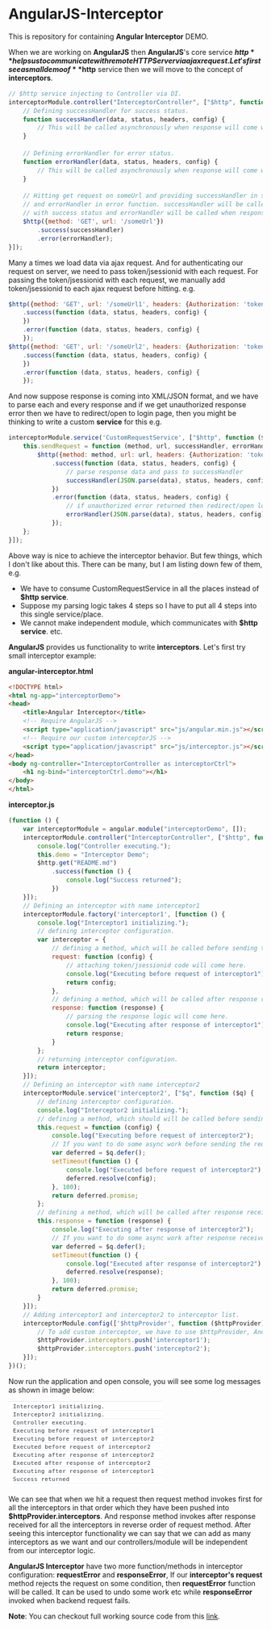 AngularJS-Interceptor
=====================

This is repository for containing **Angular Interceptor** DEMO.

When we are working on **AngularJS** then **AngularJS**'s core service **$http** helps us to communicate with remote HTTP Server via ajax request. Let's first see a small demo of **$http** service then we will move to the concept of **interceptors**.

```javascript
// $http service injecting to Controller via DI.
interceptorModule.controller("InterceptorController", ["$http", function ($http) {
    // Defining successHandler for success status.
    function successHandler(data, status, headers, config) {
        // This will be called asynchronously when response will come with success status.
    }

    // Defining errorHandler for error status.
    function errorHandler(data, status, headers, config) {
        // This will be called asynchronously when response will come with error status.
    }

    // Hitting get request on someUrl and providing successHandler in success function
    // and errorHandler in error function. successHandler will be called when response will come
    // with success status and errorHandler will be called when response will come with error status.
    $http({method: 'GET', url: '/someUrl'})
        .success(successHandler)
        .error(errorHandler);
}]);
```

Many a times we load data via ajax request. And for authenticating our request on server, we need to pass token/jsessionid with each request. For passing the token/jsessionid with each request, we manually add token/jsessionid to each ajax request before hitting. e.g.

```javascript
$http({method: 'GET', url: '/someUrl1', headers: {Authorization: 'token'}})
    .success(function (data, status, headers, config) {
    })
    .error(function (data, status, headers, config) {
    });
$http({method: 'GET', url: '/someUrl2', headers: {Authorization: 'token'}})
    .success(function (data, status, headers, config) {
    })
    .error(function (data, status, headers, config) {
    });
```

And now suppose response is coming into XML/JSON format, and we have to parse each and every response and if we get unauthorized response error then we have to redirect/open to login page, then you might be thinking to write a custom **service** for this e.g.

```javascript
interceptorModule.service('CustomRequestService', ["$http", function ($http) {
    this.sendRequest = function (method, url, successHandler, errorHandler) {
        $http({method: method, url: url, headers: {Authorization: 'token'}})
            .success(function (data, status, headers, config) {
                // parse response data and pass to successHandler
                successHandler(JSON.parse(data), status, headers, config);
            })
            .error(function (data, status, headers, config) {
                // if unauthorized error returned then redirect/open login page here, call errorHandler otherwise
                errorHandler(JSON.parse(data), status, headers, config);
            });
    };
}]);
```

Above way is nice to achieve the interceptor behavior. But few things, which I don't like about this. There can be many, but I am listing down few of them, e.g.
- We have to consume CustomRequestService in all the places instead of **$http service**. 
- Suppose my parsing logic takes 4 steps so I have to put all 4 steps into this single service/place.
- We cannot make independent module, which communicates with **$http service**. etc.

**AngularJS** provides us functionality to write **interceptors**. Let's first try small interceptor example:

**angular-interceptor.html**
```html
<!DOCTYPE html>
<html ng-app="interceptorDemo">
<head>
    <title>Angular Interceptor</title>
    <!-- Require AngularJS -->
    <script type="application/javascript" src="js/angular.min.js"></script>
    <!-- Require our custom interceptorJS -->
    <script type="application/javascript" src="js/interceptor.js"></script>
</head>
<body ng-controller="InterceptorController as interceptorCtrl">
    <h1 ng-bind="interceptorCtrl.demo"></h1>
</body>
</html>
```

**interceptor.js**
```javascript
(function () {
    var interceptorModule = angular.module("interceptorDemo", []);
    interceptorModule.controller("InterceptorController", ["$http", function ($http) {
        console.log("Controller executing.");
        this.demo = "Interceptor Demo";
        $http.get("README.md")
            .success(function () {
                console.log("Success returned");
            })
    }]);
    // Defining an interceptor with name interceptor1
    interceptorModule.factory('interceptor1', [function () {
        console.log("Interceptor1 initializing.");
        // defining interceptor configuration.
        var interceptor = {
            // defining a method, which will be called before sending the request.
            request: function (config) {
                // attaching token/jsessionid code will come here.
                console.log("Executing before request of interceptor1");
                return config;
            },
            // defining a method, which will be called after response received.
            response: function (response) {
                // parsing the response logic will come here.
                console.log("Executing after response of interceptor1");
                return response;
            }
        };
        // returning interceptor configuration.
        return interceptor;
    }]);
    // Defining an interceptor with name interceptor2
    interceptorModule.service('interceptor2', ["$q", function ($q) {
        // defining interceptor configuration.
        console.log("Interceptor2 initializing.");
        // defining a method, which should will be called before sending the request.
        this.request = function (config) {
            console.log("Executing before request of interceptor2");
            // If you want to do some async work before sending the request then use $q service and return promise.
            var deferred = $q.defer();
            setTimeout(function () {
                console.log("Executed before request of interceptor2");
                deferred.resolve(config);
            }, 100);
            return deferred.promise;
        };
        // defining a method, which will be called after response received.
        this.response = function (response) {
            console.log("Executing after response of interceptor2");
            // If you want to do some async work after response received then use $q service and return promise.
            var deferred = $q.defer();
            setTimeout(function () {
                console.log("Executed after response of interceptor2");
                deferred.resolve(response);
            }, 100);
            return deferred.promise;
        }
    }]);
    // Adding interceptor1 and interceptor2 to interceptor list.
    interceptorModule.config(['$httpProvider', function ($httpProvider) {
        // To add custom interceptor, we have to use $httpProvider, And push custom interceptor to interceptors.
        $httpProvider.interceptors.push('interceptor1');
        $httpProvider.interceptors.push('interceptor2');
    }]);
})();
```

Now run the application and open console, you will see some log messages as shown in image below:

![output.png](https://raw.githubusercontent.com/AmitThakkar/AngularJS-Interceptor/master/images/output.png)

We can see that when we hit a request then request method invokes first for all the interceptors in that order which they have been pushed into **$httpProvider.interceptors**. And response method invokes after response received for all the interceptors in reverse order of request method. After seeing this interceptor functionality we can say that we can add as many interceptors as we want and our controllers/module will be independent from our interceptor logic.

**AngularJS Interceptor** have two more function/methods in interceptor configuration: **requestError** and **responseError**, If our **interceptor's request** method rejects the request on some condition, then **requestError** function will be called. It can be used to undo some work etc while **responseError** invoked when backend request fails.

**Note**: You can checkout full working source code from this [link](https://github.com/AmitThakkar/AngularJS-Interceptor).